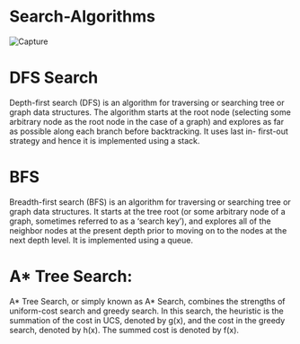 # Search-Algorithms
![Capture](https://user-images.githubusercontent.com/53411387/172435170-eebd4d49-380b-495c-a0f7-81fa298e5e70.PNG)

# DFS Search 
Depth-first search (DFS) is an algorithm for traversing or searching tree or graph data structures. The algorithm starts at the root node (selecting some arbitrary node as the root node in the case of a graph) and explores as far as possible along each branch before backtracking. It uses last in- first-out strategy and hence it is implemented using a stack.

# BFS
Breadth-first search (BFS) is an algorithm for traversing or searching tree or graph data structures. It starts at the tree root (or some arbitrary node of a graph, sometimes referred to as a ‘search key’), and explores all of the neighbor nodes at the present depth prior to moving on to the nodes at the next depth level. It is implemented using a queue.

# A* Tree Search:
A* Tree Search, or simply known as A* Search, combines the strengths of uniform-cost search and greedy search. In this search, the heuristic is the summation of the cost in UCS, denoted by g(x), and the cost in the greedy search, denoted by h(x). The summed cost is denoted by f(x). 

